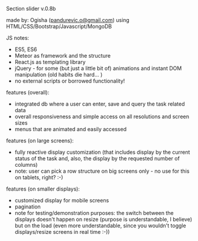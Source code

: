 Section slider v.0.8b

made by: Ogisha (pandurevic.o@gmail.com) using HTML/CSS/Bootstrap/Javascript/MongoDB

JS notes:
- ES5, ES6
- Meteor as framework and the structure
- React.js as templating library
- jQuery - for some (but just a little bit of) animations and instant DOM manipulation (old habits die hard... )
- no external scripts or borrowed functionality!

features (overall):
- integrated db where a user can enter, save and query the task related data
- overall responsiveness and simple access on all resolutions and screen sizes
- menus that are animated and easily accessed


features (on large screens):
- fully reactive display customization (that includes display by the current status of the 
task and, also, the display by the requested number of columns)
- note: user can pick a row structure on big screens only - no use for this on tablets, right? :-)

features (on smaller displays):
- customized display for mobile screens
- pagination
- note for testing/demonstration purposes: the switch between the displays doesn't happen on resize (purpose is 
understandable, I believe) but on the load (even more understandable, since you wouldn't toggle 
displays/resize screens in real time :-))
